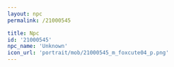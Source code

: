 ```yaml
---
layout: npc
permalink: /21000545

title: Npc
id: '21000545'
npc_name: 'Unknown'
icon_url: 'portrait/mob/21000545_m_foxcute04_p.png'
---
```

